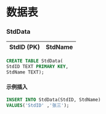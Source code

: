 # 数据表

### StdData

| StdID (PK) | StdName | 
|------------|---------|

[//]: # (ATLoginCheck 默认值为当前时间戳，用于校验AccessToken，实现AT自动过期)

```SQL
CREATE TABLE StdData(
StdID TEXT PRIMARY KEY,
StdName TEXT); 
```

#### 示例插入

```SQL
INSERT INTO StdData(StdID, StdName)
VALUES('StdID' ,'张三');
```